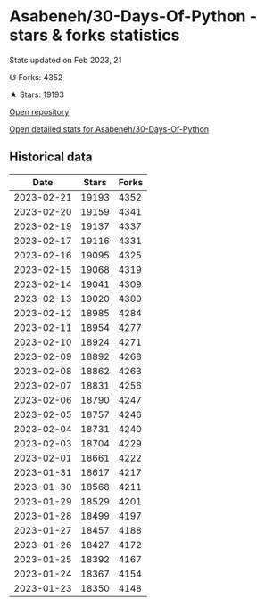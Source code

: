 # Asabeneh/30-Days-Of-Python - stars & forks statistics

Stats updated on Feb 2023, 21

☋ Forks: 4352

★ Stars: 19193

[Open repository](https://github.com/Asabeneh/30-Days-Of-Python)

[Open detailed stats for Asabeneh/30-Days-Of-Python](https://reviewgithub.com/rep/Asabeneh/30-Days-Of-Python)

## Historical data
| Date | Stars | Forks |
|------|-------|-------|
| 2023-02-21 | 19193 | 4352 | 
| 2023-02-20 | 19159 | 4341 | 
| 2023-02-19 | 19137 | 4337 | 
| 2023-02-17 | 19116 | 4331 | 
| 2023-02-16 | 19095 | 4325 | 
| 2023-02-15 | 19068 | 4319 | 
| 2023-02-14 | 19041 | 4309 | 
| 2023-02-13 | 19020 | 4300 | 
| 2023-02-12 | 18985 | 4284 | 
| 2023-02-11 | 18954 | 4277 | 
| 2023-02-10 | 18924 | 4271 | 
| 2023-02-09 | 18892 | 4268 | 
| 2023-02-08 | 18862 | 4263 | 
| 2023-02-07 | 18831 | 4256 | 
| 2023-02-06 | 18790 | 4247 | 
| 2023-02-05 | 18757 | 4246 | 
| 2023-02-04 | 18731 | 4240 | 
| 2023-02-03 | 18704 | 4229 | 
| 2023-02-01 | 18661 | 4222 | 
| 2023-01-31 | 18617 | 4217 | 
| 2023-01-30 | 18568 | 4211 | 
| 2023-01-29 | 18529 | 4201 | 
| 2023-01-28 | 18499 | 4197 | 
| 2023-01-27 | 18457 | 4188 | 
| 2023-01-26 | 18427 | 4172 | 
| 2023-01-25 | 18392 | 4167 | 
| 2023-01-24 | 18367 | 4154 | 
| 2023-01-23 | 18350 | 4148 | 


